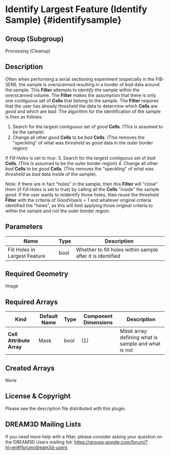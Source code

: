 Identify Largest Feature (Identify Sample) {#identifysample}
=============

## Group (Subgroup) ##
Processing (Cleanup)

## Description ##
Often when performing a serial sectioning experiment (especially in the FIB-SEM), the sample is *overscanned* resulting in a border of *bad* data around the sample.  This **Filter** attempts to _identify_ the sample within the overscanned volume.  The **Filter** makes the assumption that there is only one contiguous set of **Cells** that belong to the sample. The **Filter** requires that the user has already *thresheld* the data to determine which **Cells** are *good* and which are *bad*.  The algorithm for the identification of the sample is then as follows:

1. Search for the largest contiguous set of *good* **Cells**. (This is assumed to be the sample)  
2. Change all other *good* **Cells**  to be *bad* **Cells**.  (This removes the "speckling" of what was *thresheld* as *good* data in the outer border region)

If _Fill Holes_ is set to *true*:
3. Search for the largest contiguous set of *bad* **Cells**. (This is assumed to be the outer border region)
4. Change all other *bad* **Cells**  to be *good* **Cells**.  (This removes the "speckling" of what was *thresheld* as *bad* data inside of the sample).

*Note:* if there are in fact "holes" in the sample, then this **Filter** will "close" them (if _Fill Holes_ is set to true) by calling all the **Cells** "inside" the sample *good*.  If the user wants to reidentify those holes, then reuse the threshold **Filter** with the criteria of *GoodVoxels = 1* and whatever original criteria identified the "holes", as this will limit applying those original criteria to within the sample and not the outer border region.

## Parameters ##
| Name | Type | Description |
|------|------|------|
| Fill Holes in Largest Feature | bool | Whether to fill holes within sample after it is identified |

## Required Geometry ##
Image 

## Required Arrays ##
| Kind | Default Name | Type | Component Dimensions | Description |
|------|--------------|-------------|---------|-----|
| **Cell Attribute Array** | Mask | bool | (1) | *Mask* array defining what is sample and what is not |

## Created Arrays ##
None

## License & Copyright ##

Please see the description file distributed with this plugin.

## DREAM3D Mailing Lists ##

If you need more help with a filter, please consider asking your question on the DREAM3D Users mailing list:
https://groups.google.com/forum/?hl=en#!forum/dream3d-users


